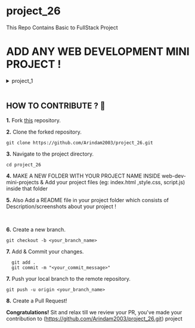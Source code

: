 # project_26
This Repo Contains Basic to FullStack Project

# ADD ANY WEB DEVELOPMENT MINI PROJECT !

<details>
    <summary>project_1</summary>

- Textual Elegance - HTML Formating
- [Project_1 Assignment](./project_1/Images/Project-1.png)
- [Project_1 Answer](./project_1/)

</details>

</div>
<br>

## HOW TO CONTRIBUTE ? 👷 

**1.** Fork [this](https://github.com/Arindam2003/project_26.git) repository.

**2.** Clone the forked repository.

```terminal
git clone https://github.com/Arindam2003/project_26.git 
```

**3.** Navigate to the project directory.

```terminal
cd project_26
```

**4.**  MAKE A NEW FOLDER WITH YOUR PROJECT NAME INSIDE web-dev-mini-projects & Add your project files (eg: index.html ,style.css, script.js) inside that folder
<br>

**5.**  Also Add a README file in your project folder which consists of Description/screenshots about your project !
          
 
<br>

**6.** Create a new branch.

```terminal
git checkout -b <your_branch_name>
```

**7.** Add & Commit your changes.

```terminal
  git add .
  git commit -m "<your_commit_message>"
```

**7.** Push your local branch to the remote repository.

```terminal
git push -u origin <your_branch_name>
```

**8.** Create a Pull Request!

**Congratulations!** Sit and relax till we review your PR, you've made your contribution to (https://github.com/Arindam2003/project_26.git) project

<br>